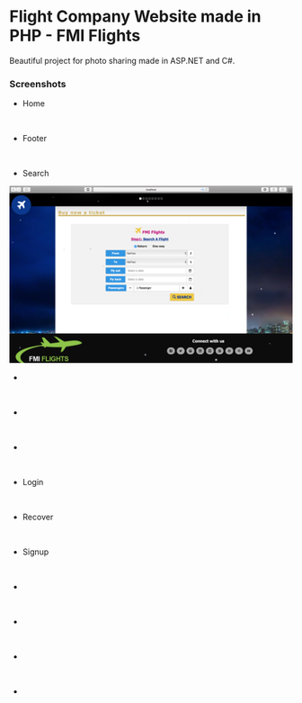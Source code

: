 #  Flight Company Website made in PHP - FMI Flights
Beautiful project for photo sharing made in ASP.NET and C#.



### Screenshots

- Home

<img src=""/>

- Footer

<img src=""/>

- Search

<img src="https://github.com/andreas95/FlightCompany/blob/master/Screen-Shots/search.png"/>

- 

<img src=""/>

- 

<img src=""/>

- 

<img src=""/>

- Login

<img src=""/>

- Recover

<img src=""/>

- Signup

<img src=""/>

- 

<img src=""/>

- 

<img src=""/>

- 

<img src=""/>

- 

<img src=""/>
